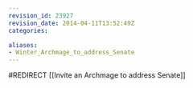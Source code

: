 ```yaml
---
revision_id: 23927
revision_date: 2014-04-11T13:52:49Z
categories:

aliases:
- Winter_Archmage_to_address_Senate
---
```


#REDIRECT [[Invite an Archmage to address Senate]]
